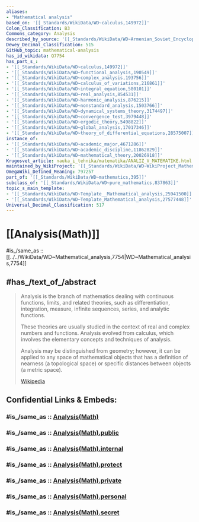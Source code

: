 ```yaml
---
aliases:
- "Mathematical analysis"
based_on: '[[_Standards/WikiData/WD~calculus,149972]]'
Colon_Classification: B3
Commons_category: Analysis
described_by_source: '[[_Standards/WikiData/WD~Armenian_Soviet_Encyclopedia,_vol._7,123625363]]'
Dewey_Decimal_Classification: 515
GitHub_topic: mathematical-analysis
has_id_wikidata: Q7754
has_part_s_:
- '[[_Standards/WikiData/WD~calculus,149972]]'
- '[[_Standards/WikiData/WD~functional_analysis,190549]]'
- '[[_Standards/WikiData/WD~complex_analysis,193756]]'
- '[[_Standards/WikiData/WD~calculus_of_variations,216861]]'
- '[[_Standards/WikiData/WD~integral_equation,580101]]'
- '[[_Standards/WikiData/WD~real_analysis,854531]]'
- '[[_Standards/WikiData/WD~harmonic_analysis,876215]]'
- '[[_Standards/WikiData/WD~nonstandard_analysis,1503766]]'
- '[[_Standards/WikiData/WD~dynamical_systems_theory,3174497]]'
- '[[_Standards/WikiData/WD~convergence_test,3979448]]'
- '[[_Standards/WikiData/WD~ergodic_theory,5498822]]'
- '[[_Standards/WikiData/WD~global_analysis,17017346]]'
- '[[_Standards/WikiData/WD~theory_of_differential_equations,28575007]]'
instance_of:
- '[[_Standards/WikiData/WD~academic_major,4671286]]'
- '[[_Standards/WikiData/WD~academic_discipline,11862829]]'
- '[[_Standards/WikiData/WD~mathematical_theory,20026918]]'
Krugosvet_article: nauka_i_tehnika/matematika/ANALIZ_V_MATEMATIKE.html
maintained_by_WikiProject: '[[_Standards/WikiData/WD~WikiProject_Mathematics,8487137]]'
OmegaWiki_Defined_Meaning: 797257
part_of: '[[_Standards/WikiData/WD~mathematics,395]]'
subclass_of: '[[_Standards/WikiData/WD~pure_mathematics,837863]]'
topic_s_main_template:
- '[[_Standards/WikiData/WD~Template__Mathematical_analysis,25941500]]'
- '[[_Standards/WikiData/WD~Template_Mathematical_analysis,27577448]]'
Universal_Decimal_Classification: 517
---
```


# [[Analysis(Math)]] 

#is_/same_as :: [[../../WikiData/WD~Mathematical_analysis,7754|WD~Mathematical_analysis,7754]] 

## #has_/text_of_/abstract 

> Analysis is the branch of mathematics dealing with continuous functions, limits, and related theories, 
> such as differentiation, integration, measure, infinite sequences, series, and analytic functions.
>
> These theories are usually studied in the context of real and complex numbers and functions. 
> Analysis evolved from calculus, which involves the elementary concepts and techniques of analysis.
>
> Analysis may be distinguished from geometry; 
> however, it can be applied to any space of mathematical objects that has a definition of nearness 
> (a topological space) or specific distances between objects  (a metric space).
>
> [Wikipedia](https://en.wikipedia.org/wiki/Mathematical%20analysis)


## Confidential Links & Embeds: 

### #is_/same_as :: [Analysis(Math)](/_Standards/Mathematics/Calculus/Analysis(Math).md) 

### #is_/same_as :: [Analysis(Math).public](/_public/Mathematics/Calculus/Analysis(Math).public.md) 

### #is_/same_as :: [Analysis(Math).internal](/_internal/Mathematics/Calculus/Analysis(Math).internal.md) 

### #is_/same_as :: [Analysis(Math).protect](/_protect/Mathematics/Calculus/Analysis(Math).protect.md) 

### #is_/same_as :: [Analysis(Math).private](/_private/Mathematics/Calculus/Analysis(Math).private.md) 

### #is_/same_as :: [Analysis(Math).personal](/_personal/Mathematics/Calculus/Analysis(Math).personal.md) 

### #is_/same_as :: [Analysis(Math).secret](/_secret/Mathematics/Calculus/Analysis(Math).secret.md)

